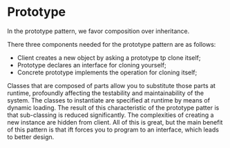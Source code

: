 # Prototype

In the prototype pattern, we favor composition over inheritance.

There three components needed for the prototype pattern are as follows:
- Client creates a new object by asking a prototype tp clone itself;
- Prototype declares an interface for cloning yourself;
- Concrete prototype implements the operation for cloning itself;

Classes that are composed of parts allow you to substitute those parts at runtime, profoundly
affecting the testability and maintainability of the system. The classes to instantiate are specified at runtime
by means of dynamic loading. The result of this characteristic of the prototype patter is that sub-classing 
is reduced significantly. The complexities of creating a new instance are hidden from client. All of this
is great, but the main benefit of this pattern is that ift forces you to program to an interface,
which leads to better design.

